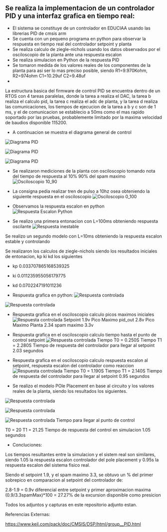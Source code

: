## Se realiza la implementacion de un controlador PID y una interfaz grafica en tiempo real:

* El sistema se constituye de un controlador en EDUCIAA usando las librerias PID de cmsis arm
* Se cuenta con un pequeno programa en python para observar la respuesta en tiempo real del controlador setpoint y planta
* Se realiza calculo de ziegle-nichols usando los datos observados por el osciloscopio de la planta ante una respuesta escalon
* Se realiza simulacion en Python de la respuesta PID
* Se tomaron medida de los valores reales de los componentes de la planta para asi ser lo mas preciso posible, siendo R1=9.970Kohm, R2=974ohm C1=10.29uf C2=9.48uf
* 


La estructura basica del firmware de control PID se encuentra dentro de un RTOS con 4 tareas paralelas, donde la tarea a realiza el DAC, la tarea b realiza el calculo pid, la tarea c realiza el adc de planta, y la tarea d realiza las comunicaciones, los tiempos de ejecucion de la tarea a b y c son de 1 ms, y el de comunicacion se establecio a 50ms como el mas rapido soportado por las pruebas, probablemente limitado por la maxima velocidad de baudios disponible 115200.

* A continuacion se muestra el diagrama general de control

![Diagrama PID](https://github.com/juniormonroy/CDI_TPF/blob/master/Capturas/DiagramaFuncional.png)

![Diagrama PID](https://github.com/juniormonroy/CDI_TPF/blob/master/Capturas/PlantaCircuitoRC.png)

![Diagrama PID](https://github.com/juniormonroy/CDI_TPF/blob/master/Capturas/EDUCIAA_PLANTA.jpg)



* Se realizaron mediciones de la planta con osciloscopio tomando nota del tiempo de respuesta al 10% 90% del spam maximo
![Osciloscopio 10_90](https://github.com/juniormonroy/CDI_TPF/blob/master/Capturas/osc_0_100.jpg)


* La consigna pedia realizar tren de pulso a 10hz osea obteniendo la siguiente respuesta en el osciloscopio
![Osciloscopio 0_100](https://github.com/juniormonroy/CDI_TPF/blob/master/Capturas/respuesta_10hz.jpg)


* Observamos la respuesta escalon en python
![Respuesta Escalon Python](https://github.com/juniormonroy/CDI_TPF/blob/master/Capturas/respuesta%20escalon_python.png)




* Se realizo una primera entonacion con L=100ms obteniendo respuesta oscilante
![Respuesta inestable](https://github.com/juniormonroy/CDI_TPF/blob/master/Capturas/respuesta_oscilante.png)


Se realizo un segundo modelo con L=10ms obteniendo la respuesta escalon estable y controlando

Se realizaron los calculos de ziegle-nichols siendo los resultados iniciales de entonacion, kp ki kd los siguientes

* kp 0.033707865168539325
* ki 0.011235955056179775
* kd 0.0702247191011236

* Respuesta grafica en python:
![Respuesta controlada](https://github.com/juniormonroy/CDI_TPF/blob/master/Capturas/respuesta_pid_python.png)

![Respuesta controlada](https://github.com/juniormonroy/CDI_TPF/blob/master/Capturas/Escalon_PID_python.png)

* Respuesta grafica en el osciloscopio calculo picos maximos iniciales
![Respuesta controlada](https://github.com/juniormonroy/CDI_TPF/blob/master/Capturas/Respuesta_sp50_osc_picos.jpg)
Setpoint 1.9v
Pico Maximo pid_out 2.8v
Pico Maximo Planta 2.34
spam maximo 3.3v

* Respuesta grafica en el osciloscopio calculo tiempo hasta el punto de control setpoint
![Respuesta controlada](https://github.com/juniormonroy/CDI_TPF/blob/master/Capturas/Respuesta_sp50_osc.jpg)
Tiempo T0 = 0.250S
Tiempo T1 = 2.280S
Tiempo de respuesta del controlador para llegar al setpoint 2.03 segundos

* Respuesta grafica en el osciloscopio calculo respuesta escalon al setpoint, respuesta escalon del controlador como reaccion
![Respuesta controlada](https://github.com/juniormonroy/CDI_TPF/blob/master/Capturas/Respuesta%20del%20controlador.jpg)
Tiempo T0 = 1.190S
Tiempo T1 = 2.140S
Tiempo de respuesta del controlador para llegar al setpoint 0.95 segundos


 

* Se realizo el modelo POle Placement en base al circuito y los valores reales de la planta, siendo los resultados los siguientes.

![Respuesta controlada](https://github.com/juniormonroy/CDI_TPF/blob/master/Capturas/PolePlacement.png)

![Respuesta controlada](https://github.com/juniormonroy/CDI_TPF/blob/master/Capturas/PolePlacementControl.png)

![Respuesta controlada](https://github.com/juniormonroy/CDI_TPF/blob/master/Capturas/PolePlacementControlZoom.png)
Tiempo para llegar al punto de control 

T0 = 20
T1 = 21.25
Tiempo de respuesta del control en simulacion 1.05 segundos


* Concluciones:

Los tiempos resultantes entre la simulacion y el sistem real son similares, siendo 1.05 la respuesta escalon controlador del pole placement y 
0.95s la respuesta escalon del sistema fisico real.


Siendo el setpoint 1.9, y el spam maximo 3.3, se obtuvo un % del primer sobrepico en comparacion al setpoint del controlador de:


2.8-1.9 = 0.9v diferencial entre setpoint y primer aproximacion maxima
(0.9/3.3spamMax)*100 = 27.27% de la excursion disponible como presicion


Todos los adjuntos y capturas en este repositorio adjunto estan.

Referencias Externas:

https://www.keil.com/pack/doc/CMSIS/DSP/html/group__PID.html